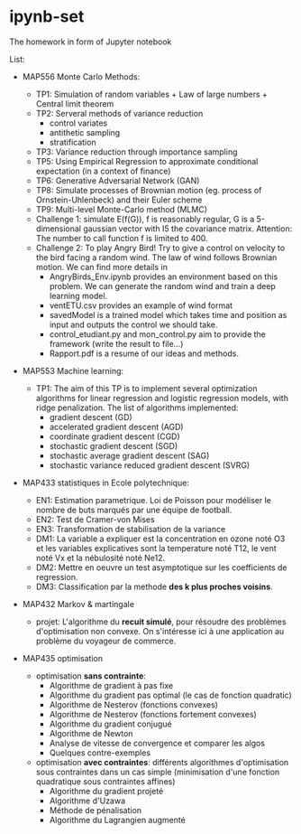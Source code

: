 # ipynb-set
The homework in form of Jupyter notebook

List:
* MAP556 Monte Carlo Methods:
    * TP1: Simulation of random variables + Law of large numbers + Central limit theorem
    * TP2: Serveral methods of variance reduction
         * control variates
         * antithetic sampling
         * stratification
    * TP3: Variance reduction through importance sampling
    * TP5: Using Empirical Regression to approximate conditional expectation (in a context of finance)
    * TP6: Generative Adversarial Network (GAN)
    * TP8: Simulate processes of Brownian motion (eg. process of Ornstein-Uhlenbeck) and their Euler scheme 
    * TP9: Multi-level Monte-Carlo method (MLMC)
    * Challenge 1: simulate E(f(G)), f is reasonably regular, G is a 5-dimensional gaussian vector with I5 the covariance matrix. Attention: The number to call function f is limited to 400. 
    * Challenge 2: To play Angry Bird! Try to give a control on velocity to the bird facing a random wind. The law of wind follows Brownian motion. We can find more details in 
         - AngryBirds_Env.ipynb provides an environment based on this problem. We can generate the random wind and train a deep learning model.
         - ventETU.csv provides an example of wind format
         - savedModel is a trained model which takes time and position as input and outputs the control we should take.
         - control_etudiant.py and mon_control.py aim to provide the framework (write the result to file...)
         - Rapport.pdf is a resume of our ideas and methods. 

* MAP553 Machine learning:
    * TP1: The aim of this TP is to implement several optimization algorithms for linear regression and logistic regression models, with ridge penalization. The list of algorithms implemented:
        * gradient descent (GD)
        * accelerated gradient descent (AGD)
        * coordinate gradient descent (CGD)
        * stochastic gradient descent (SGD)
        * stochastic average gradient descent (SAG)
        * stochastic variance reduced gradient descent (SVRG) 


* MAP433 statistiques in Ecole polytechnique: 
    * EN1: Estimation parametrique. Loi de Poisson pour modéliser le nombre de buts marqués par une équipe de football.
    * EN2: Test de Cramer-von Mises
    * EN3: Transformation de stabilisation de la variance
    * DM1: La variable a expliquer est la concentration en ozone noté O3 et les variables explicatives sont la temperature noté T12, le vent noté Vx et la nébulosité noté Ne12.
    * DM2: Mettre en oeuvre un test asymptotique sur les coefficients de regression.
    * DM3: Classification par la methode **des k plus proches voisins**.


* MAP432 Markov & martingale
    * projet: L'algorithme du **recuit simulé**, pour résoudre des problèmes d'optimisation non convexe. On s'intéresse ici à une application au problème du voyageur de commerce.


* MAP435 optimisation 
    * optimisation **sans contrainte**: 
         * Algorithme de gradient à pas fixe
         * Algorithme du gradient pas optimal (le cas de fonction quadratic)
         * Algorithme de Nesterov (fonctions convexes)
         * Algorithme de Nesterov (fonctions fortement convexes)
         * Algorithme du gradient conjugué
         * Algorithme de Newton
         * Analyse de vitesse de convergence et comparer les algos
         * Quelques contre-exemples
    * optimisation **avec contraintes**: différents algorithmes d'optimisation sous contraintes dans un cas simple (minimisation d'une fonction quadratique sous contraintes affines)
         * Algorithme du gradient projeté
         * Algorithme d'Uzawa
         * Méthode de pénalisation
         * Algorithme du Lagrangien augmenté
